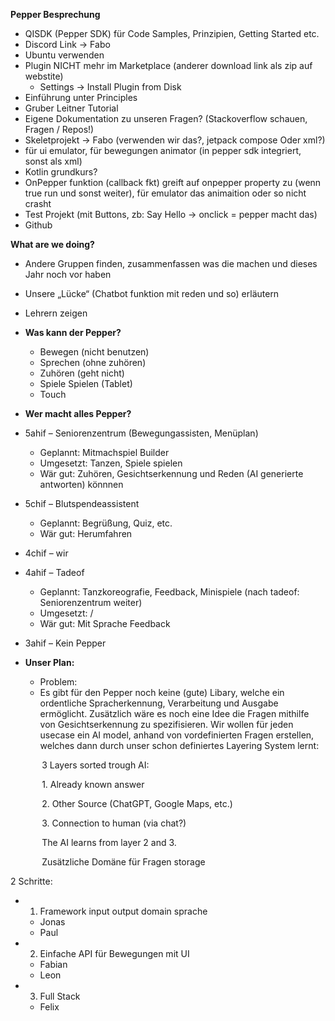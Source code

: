 ﻿**Pepper Besprechung**

- QISDK (Pepper SDK) für Code Samples, Prinzipien, Getting Started etc.
- Discord Link → Fabo
- Ubuntu verwenden
- Plugin NICHT mehr im Marketplace (anderer download link als zip auf webstite)
  - Settings  → Install Plugin from Disk
- Einführung unter Principles
- Gruber Leitner Tutorial
- Eigene Dokumentation zu unseren Fragen? (Stackoverflow schauen, Fragen / Repos!)
- Skeletprojekt → Fabo (verwenden wir das?, jetpack compose Oder xml?)
- für ui emulator, für bewegungen animator (in pepper sdk integriert, sonst als xml)
- Kotlin grundkurs?
- OnPepper funktion (callback fkt) greift auf onpepper property zu (wenn true run und sonst weiter), für emulator das animaition oder so nicht crasht
- Test Projekt (mit Buttons, zb: Say Hello → onclick = pepper macht das)
- Github

**What are we doing?**

- Andere Gruppen finden, zusammenfassen was die machen und dieses Jahr noch vor haben
- Unsere „Lücke“ (Chatbot funktion mit reden und so) erläutern
- Lehrern zeigen

- **Was kann der Pepper?**
  - Bewegen (nicht benutzen)
  - Sprechen (ohne zuhören)
  - Zuhören (geht nicht)
  - Spiele Spielen (Tablet)
  - Touch

- **Wer macht alles Pepper?**
- 5ahif – Seniorenzentrum (Bewegungassisten, Menüplan)
  - Geplannt: Mitmachspiel Builder
  - Umgesetzt: Tanzen, Spiele spielen
  - Wär gut: Zuhören, Gesichtserkennung und Reden (AI generierte antworten) könnnen
- 5chif – Blutspendeassistent
  - Geplannt: Begrüßung, Quiz, etc.
  - Wär gut: Herumfahren
- 4chif – wir
- 4ahif – Tadeof
  - Geplannt: Tanzkoreografie, Feedback, Minispiele (nach tadeof: Seniorenzentrum weiter)
  - Umgesetzt: /
  - Wär gut: Mit Sprache Feedback
- 3ahif – Kein Pepper




- **Unser Plan:**
  - Problem:
  - Es gibt für den Pepper noch keine (gute) Libary, welche ein ordentliche Spracherkennung, Verarbeitung und Ausgabe ermöglicht. Zusätzlich wäre es noch eine Idee die Fragen mithilfe von Gesichtserkennung zu spezifisieren. Wir wollen für jeden usecase ein AI model, anhand von vordefinierten Fragen erstellen, welches dann durch unser schon definiertes Layering System lernt:

`		`3 Layers sorted trough AI:

`		`1. Already known answer

`		`2. Other Source (ChatGPT, Google Maps, etc.)

`		`3. Connection to human (via chat?)

`		`The AI learns from layer 2 and 3.


`		`Zusätzliche Domäne für Fragen storage


2 Schritte:

- 1. Framework input output domain sprache
  - Jonas
  - Paul
- 2. Einfache API für Bewegungen mit UI
  - Fabian
  - Leon
- 3. Full Stack
  - Felix

